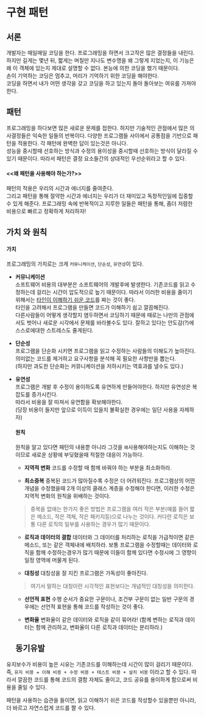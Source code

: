 # 구현 패턴
## 서론

개발자는 매일매일 코딩을 한다. 프로그래밍을 하면서 크고작은 많은 결정들을 내린다.  
하지만 길게는 몇년 뒤, 짧게는 며칠만 지나도 변수명을 왜 그렇게 지었는지, 이 기능은 왜 이 객체에 있는지 제대로 설명할 수 없다.
본능에 의한 코딩을 했기 때문이다.   
손이 기억하는 코딩은 멈추고, 머리가 기억하기 위한 코딩을 해야한다.  
코딩을 하면서 내가 어떤 생각을 갖고 코딩을 하고 있는지 돌아 돌아보는 여유를 가져야한다.

## 패턴 
프로그래밍을 하다보면 많은 새로운 문제를 접한다. 하지만 기술적인 관점에서 많은 의사결정들은 익숙한 일들의 반복이다.
다양한 프로그램들 사이에서 공통점을 기반으로 패턴을 적용한다.
각 패턴에 완벽한 답이 있는것은 아니다.  
성능을 중시할때 선호하는 방식과 수정의 용이성을 중시할때 선호하는 방식이 달라질 수 있기 때문이다.
따라서 패턴은 결정 요소들간의 상대적인 우선순위라고 할 수 있다.

#### <<왜 패턴을 사용해야 하는가?>>
패턴의 적용은 우리의 시간과 에너지를 줄여준다.  
그리고 패턴을 통해 절약한 시간과 에너지는 우리가 더 재미있고 독창적인일에 집중할 수 있게 해준다.
프로그래밍 속에 반복적이고 지루한 일들은 패턴을 통해, 좀더 저렴한 비용으로 빠르고 정확하게 처리하자!


## 가치 와 원칙
#### 가치
프로그래밍의 가치로는 크게 `커뮤니케이션`, `단순성`, `유연성`이 있다.  
- **커뮤니케이션**  
  소프트웨어 비용의 대부분은 소프트웨어의 개발후에 발생한다. 기존코드를 읽고 수정하는데 걸리는 시간이 압도적으로 높기 때문이다.
  따라서 이러한 비용을 줄이기 위해서는 <u>타인이 이해하기 쉬운 코드</u>를 짜는 것이 좋다.  
  타인을 고려해서 프로그램을 만들면 코드가 이해하기 쉽고 깔끔해진다.   
  다른사람들이 어떻게 생각할지 염두하면서 코딩하기 때문에 때로는 나만의 관점에서도 벗어나 새로운 시각에서 문제를 바라볼수도 있다.
  잘하고 있다는 안도감(?)에 스스로에대한 스트레스도 줄게된다.
  
- **단순성**  
  프로그램을 단순화 시키면 프로그램을 읽고 수정하는 사람들의 이해도가 높아진다.  
  의미없는 코드를 제거하고 요구사항을 분석해 꼭 필요한 사항만을 뽑는다.  
  (하지만 과도한 단순화는 커뮤니케이션을 저하시키는 역효과를 낼수도 있다.)
- **유연성**  
  프로그램은 개발 후 수정이 용이하도록 유연하게 만들어야한다. 하지만 유연성은 복잡도를 증가시킨다.  
  따라서 비용을 잘 따져서 유연함을 확보해야한다.  
  (당장 비용이 들지만 앞으로 이득이 있을지 불확실한 경우에는 일단 사용을 자제하자)
  
  #### 원칙
  원칙을 알고 있다면 패턴의 내용뿐 아니라 그것을 `왜`사용해야하는지도 이해하는 것이므로 새로운 상황에 부딪혔을때 적절한 대응이 가능하다.
   
  - **지역적 변화**
  코드를 수정할 때 함께 바꿔야 하는 부분을 최소화하라.
  
  - **최소중복**
  중복된 코드가 많아질수록 수정은 더 어려워진다. 
  프로그램상의 어떤 개념을 수정했을때 2개 이상의 클래스 계층을 수정해야 한다면, 이러한 수정은 지역적 변화의 원칙을 위배하는 것이다.
  > 중복을 없애는 한가지 좋은 방법은 프로그램을 여러 작은 부분(예를 들어 짧은 메소드, 작은 객체, 작은 패키지등)으로 나누는 것이다. 
  커다란 로직은 보통 다른 로직의 일부를 사용하는 경우가 많기 때문이다.
  
  - **로직과 데이터의 결합** 
  데이터와 그 데이터를 처리하는 로직을 가급적이면 같은 메소드, 또는 같은 객체내에 배치하라. 
  보통 프로그램을 수정할때는 데이터와 로직을 함께 수정하는경우가 많기 때문에 이들이 함께 있다면 수정시에 그 영향이 일정 영역에 머물게 된다.
  
  - **대칭성**
  대칭성을 잘 지킨 프로그램은 가독성이 좋아진다. 
  > 여기서 말하는 대칭이란 시각적인 표현보다는 개념적인 대칭성을 의미한다. 
  
  - **선언적 표현**
  수행 순서가 중요한 구문이나, 조건부 구문이 없는 일반 구문의 경우에는 선언적 표현을 통해 코드를 작성하는 것이 좋다.
  
  - **변화율**
  변화율이 같은 데이터와 로직을 같이 묶어라!
  (함께 변하는 로직과 데이터는 함께 관리하고, 변화율이 다른 로직과 데이터는 분리하라.)
  
  
  ## 동기유발
유지보수가 비용이 높은 시유는 기존코드를 이해하는데 시간이 많이 걸리기 때문이다.   
즉, `유지 비용 = 이해 비용 + 수정 비용 + 테스트 비용 + 설치 비용` 이라고 할 수 있다.
따라서 깔끔한 코드를 통해 코드의 결함 자체도 줄이고, 코드 공유를 용이하게 함으로써 비용을 줄일 수 있다.

패턴을 사용하는 습관을 들이면, 읽고 이해하기 쉬은 코드를 작성할수 있을뿐만 아니라,  
더 바르고 자연스럽게 코드를 짤 수 있다.
